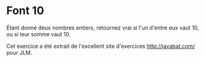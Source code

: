 
# Font 10 #
Étant donné deux nombres entiers, retournez vrai si l'un d'entre eux vaut
10, ou si leur somme vaut 10.

Cet exercice a été extrait de l'excellent site d'exercices
http://javabat.com/ pour JLM.

